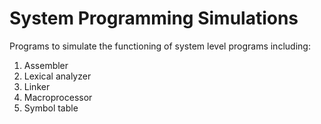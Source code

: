 # System Programming Simulations
Programs to simulate the functioning of system level programs including:
 1. Assembler
 2. Lexical analyzer
 3. Linker
 4. Macroprocessor
 5. Symbol table
